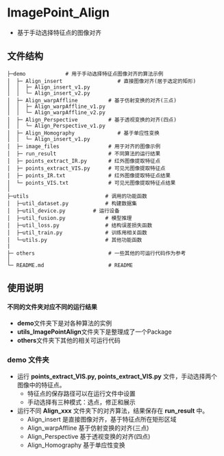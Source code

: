 # ImagePoint_Align

* 基于手动选择特征点的图像对齐

## 文件结构
```shell
├─demo             # 用于手动选择特征点图像对齐的算法示例
│  ├─ Align_insert          	  	# 直接图像对齐(居于选定的矩形)
│  │  ├─ Align_insert_v1.py
│  │  └─ Align_insert_v2.py
│  ├─ Align_warpAffline          # 基于仿射变换的对齐(三点)
│  │  ├─ Align_warpAffline_v1.py
│  │  └─ Align_warpAffline_v2.py
│  ├─ Align_Perspective          # 基于透视变换的对齐(四点)
│  │  └─ Align_Perspective_v1.py
│  ├─ Align_Homography          	# 基于单应性变换
│  │  └─ Align_insert_v1.py
│  ├─ image_files                # 用于对齐的图像示例
│  ├─ run_result                 # 不同算法的运行结果
│  ├─ points_extract_IR.py       # 红外图像提取特征点
│  ├─ points_extract_VIS.py      # 可见光图像提取特征点
│  ├─ points_IR.txt              # 红外图像提取特征点结果
│  └─ points_VIS.txt             # 可见光图像提取特征点结果
│
├─utils      	                # 调用的功能函数
│  ├─util_dataset.py            # 构建数据集
│  ├─util_device.py        	# 运行设备 
│  ├─util_fusion.py             # 模型推理
│  ├─util_loss.py            	# 结构误差损失函数
│  ├─util_train.py            	# 训练用相关函数
│  └─utils.py                   # 其他功能函数
|
├─ others                        # 一些其他的可运行代码作为参考
│
└─ README.md                     # README

```



## 使用说明

#### 不同的文件夹对应不同的运行结果

* **demo**文件夹下是对各种算法的实例
* **utils_ImagePointAlign**文件夹下是整理成了一个Package
* **others**文件夹下其他的相关可运行代码

### demo 文件夹

* 运行 **points_extract_VIS.py, points_extract_VIS.py** 文件，手动选择两个图像中的特征点。
  * 特征点的保存路径可以在运行文件中设置
  * 手动选择有三种模式：选点，修正和展示
* 运行不同 **Align_xxx** 文件夹下的对齐算法，结果保存在 **run_result** 中。
  * Align_insert 是直接图像对齐，基于特征点所在矩形区域
  * Align_warpAffline 基于仿射变换的对齐(三点)
  * Align_Perspective 基于透视变换的对齐(四点)
  * Align_Homography 基于单应性变换


